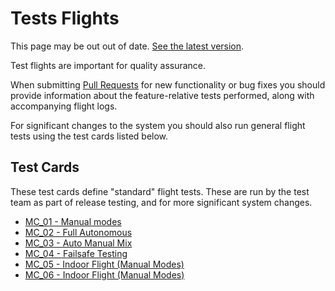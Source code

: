 # Tests Flights

<script setup>
import { useData } from 'vitepress'
const { site } = useData();
</script>

<div v-if="site.title !== 'PX4 Guide (main)'">
  <div class="custom-block danger">
    <p class="custom-block-title">This page may be out out of date. <a href="https://docs.px4.io/main/en/test_and_ci/test_flights.html">See the latest version</a>.</p>
  </div>
</div>

Test flights are important for quality assurance.

When submitting [Pull Requests](../contribute/code.md#pull-requests) for new functionality or bug fixes you should provide information about the feature-relative tests performed, along with accompanying flight logs.

For significant changes to the system you should also run general flight tests using the test cards listed below.

## Test Cards

These test cards define "standard" flight tests.
These are run by the test team as part of release testing, and for more significant system changes.

- [MC_01 - Manual modes](../test_cards/mc_01_manual_modes.md)
- [MC_02 - Full Autonomous](../test_cards/mc_02_full_autonomous.md)
- [MC_03 - Auto Manual Mix](../test_cards/mc_03_auto_manual_mix.md)
- [MC_04 - Failsafe Testing](../test_cards/mc_04_failsafe_testing.md)
- [MC_05 - Indoor Flight (Manual Modes)](../test_cards/mc_05_indoor_flight_manual_modes.md)
- [MC_06 - Indoor Flight (Manual Modes)](../test_cards/mc_06_optical_flow.md)
